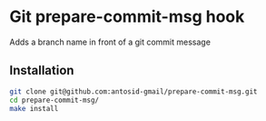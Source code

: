 # Git prepare-commit-msg hook

Adds a branch name in front of a git commit message

## Installation 


```bash
git clone git@github.com:antosid-gmail/prepare-commit-msg.git
cd prepare-commit-msg/
make install